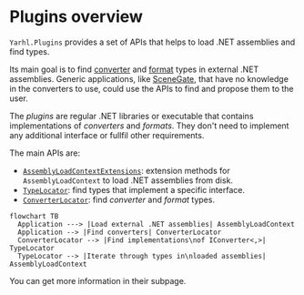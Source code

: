 # Plugins overview

`Yarhl.Plugins` provides a set of APIs that helps to load .NET assemblies and
find types.

Its main goal is to find [converter](../core/formats/converters.md) and
[format](../core/formats/formats.md) types in external .NET assemblies. Generic
applications, like [SceneGate](https://github.com/SceneGate/SceneGate), that
have no knowledge in the converters to use, could use the APIs to find and
propose them to the user.

The _plugins_ are regular .NET libraries or executable that contains
implementations of _converters_ and _formats_. They don't need to implement any
additional interface or fullfil other requirements.

The main APIs are:

- [`AssemblyLoadContextExtensions`](./load-assembly.md): extension methods for
  `AssemblyLoadContext` to load .NET assemblies from disk.
- [`TypeLocator`](./locate-types.md#typelocator): find types that implement a
  specific interface.
- [`ConverterLocator`](./locate-types.md#converterlocator): find _converter_ and
  _format_ types.

```mermaid
flowchart TB
  Application ---> |Load external .NET assemblies| AssemblyLoadContext
  Application --> |Find converters| ConverterLocator
  ConverterLocator --> |Find implementations\nof IConverter<,>| TypeLocator
  TypeLocator --> |Iterate through types in\nloaded assemblies| AssemblyLoadContext
```

You can get more information in their subpage.
